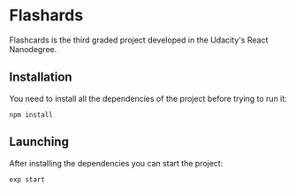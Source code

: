 
Flashards
=========

Flashcards is the third graded project developed in the Udacity's React Nanodegree.

Installation
------------

You need to install all the dependencies of the project before trying to run it:

    npm install


Launching
---------

After installing the dependencies you can start the project:

    exp start
